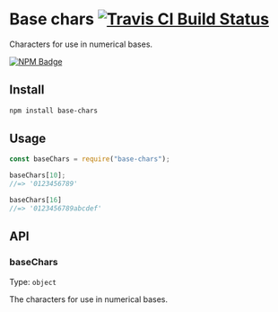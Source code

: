 # Base chars [![Travis CI Build Status](https://img.shields.io/travis/com/Richienb/base-chars/master.svg?style=for-the-badge)](https://travis-ci.com/Richienb/base-chars)

Characters for use in numerical bases.

[![NPM Badge](https://nodei.co/npm/base-chars.png)](https://npmjs.com/package/base-chars)

## Install

```sh
npm install base-chars
```

## Usage

```js
const baseChars = require("base-chars");

baseChars[10];
//=> '0123456789'

baseChars[16]
//=> '0123456789abcdef'
```

## API

### baseChars

Type: `object`

The characters for use in numerical bases.
